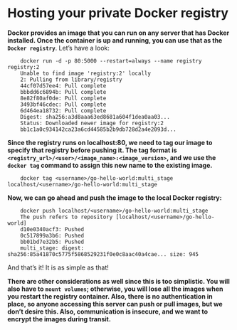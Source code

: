 # Hosting your private Docker registry

**Docker provides an image that you can run on any server that has Docker installed. Once the container is up and running, you can use that as the `Docker registry`**. Let’s have a look:
```shell
    docker run -d -p 80:5000 --restart=always --name registry registry:2
    Unable to find image 'registry:2' locally
    2: Pulling from library/registry
    44cf07d57ee4: Pull complete 
    bbbdd6c6894b: Pull complete 
    8e82f80af0de: Pull complete 
    3493bf46cdec: Pull complete 
    6d464ea18732: Pull complete 
    Digest: sha256:a3d8aaa63ed8681a604f1dea0aa03...
    Status: Downloaded newer image for registry:2
    bb1c1a0c934142ca23a6cd44585b2b9db728d2a4e2093d...
```

**Since the registry runs on localhost:80, we need to tag our image to specify that registry before pushing it. The tag format is `<registry_url>/<user>/<image_name>:<image_version>`, and we use the `docker tag` command to assign this new name to the existing image.**

```shell
    docker tag <username>/go-hello-world:multi_stage localhost/<username>/go-hello-world:multi_stage
```

**Now, we can go ahead and push the image to the local Docker registry:**

```shell
    docker push localhost/<username>/go-hello-world:multi_stage
    The push refers to repository [localhost/<username>/go-hello-world]
    d10e0340acf3: Pushed 
    0c517899a3b6: Pushed 
    bb01bd7e32b5: Pushed 
    multi_stage: digest: sha256:85a41870c5775f5868529231f0e0c8aac40a4cae... size: 945
```
And that’s it! It is as simple as that!

**There are other considerations as well since this is too simplistic. You will also have to `mount volumes`; otherwise, you will lose all the images when you restart the registry container. Also, there is no authentication in place, so anyone accessing this server can push or pull images, but we don’t desire this. Also, communication is insecure, and we want to encrypt the images during transit.**